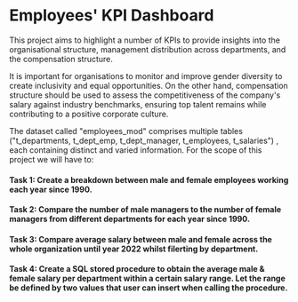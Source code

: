 # Employees' KPI Dashboard
This project aims to highlight a number of KPIs to provide insights into the organisational structure, management distribution across departments, and the compensation structure. 

It is important for organisations to monitor and improve gender diversity to create inclusivity and equal opportunities. On the other hand, compensation structure should be used to assess the competitiveness of the company's salary against industry benchmarks, ensuring top talent remains while contributing to a positive corporate culture.

The dataset called "employees_mod" comprises multiple tables ("t_departments, t_dept_emp, t_dept_manager, t_employees, t_salaries") , each containing distinct and varied information. For the scope of this project we will have to:

 #### Task 1:  Create a breakdown between male and female employees working each year since 1990.
 ####  Task 2: Compare the number of male managers to the number of female managers from different departments for each year  since 1990.
 ####  Task 3: Compare average salary between male and female across the whole organization until year 2022 whilst filerting by department.
 ####  Task 4: Create a SQL stored procedure to obtain the average male & female salary per department within a certain salary range. Let the range be defined by two values that user can insert when calling the procedure.
